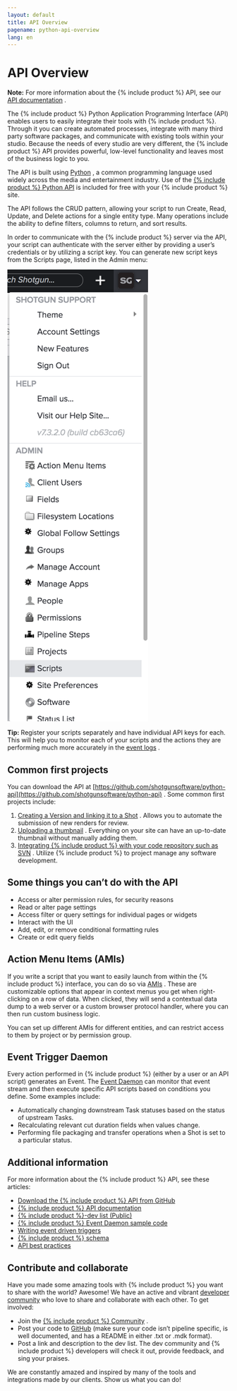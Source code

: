 ```yaml
---
layout: default
title: API Overview
pagename: python-api-overview
lang: en
---
```


# API Overview

**Note:** For more information about the {% include product %} API, see our [API documentation](http://developer.shotgridsoftware.com/python-api/) .

The {% include product %} Python Application Programming Interface (API) enables users to easily integrate their tools with {% include product %}. Through it you can create automated processes, integrate with many third party software packages, and communicate with existing tools within your studio. Because the needs of every studio are very different, the {% include product %} API provides powerful, low-level functionality and leaves most of the business logic to you.

The API is built using [Python](https://www.python.org/) , a common programming language used widely across the media and entertainment industry. Use of the [{% include product %} Python API](https://github.com/shotgunsoftware/python-api) is included for free with your {% include product %} site.

The API follows the CRUD pattern, allowing your script to run Create, Read, Update, and Delete actions for a single entity type. Many operations include the ability to define filters, columns to return, and sort results.

In order to communicate with the {% include product %} server via the API, your script can authenticate with the server either by providing a user’s credentials or by utilizing a script key. You can generate new script keys from the Scripts page, listed in the Admin menu:

![Scripts](./images/dv-developers-api-01-scripts-01.png)

**Tip:** Register your scripts separately and have individual API keys for each. This will help you to monitor each of your scripts and the actions they are performing much more accurately in the [event logs](https://help.autodesk.com/view/SGSUB/ENU/?guid=SG_Administrator_ar_data_management_ar_event_logs_html) .

## Common first projects

You can download the API at [https://github.com/shotgunsoftware/python-api](https://github.com/shotgunsoftware/python-api) . Some common first projects include:

1.  [Creating a Version and linking it to a Shot](http://developer.shotgridsoftware.com/python-api/cookbook/examples/basic_create_version_link_shot.html) . Allows you to automate the submission of new renders for review.
2.  [Uploading a thumbnail](http://developer.shotgridsoftware.com/python-api/cookbook/examples/basic_upload_thumbnail_version.html) . Everything on your site can have an up-to-date thumbnail without manually adding them.
3.  [Integrating {% include product %} with your code repository such as SVN](http://developer.shotgridsoftware.com/python-api/cookbook/examples/svn_integration.html) . Utilize {% include product %} to project manage any software development.

## Some things you can’t do with the API

*   Access or alter permission rules, for security reasons
*   Read or alter page settings
*   Access filter or query settings for individual pages or widgets
*   Interact with the UI
*   Add, edit, or remove conditional formatting rules
*   Create or edit query fields

## Action Menu Items (AMIs)

If you write a script that you want to easily launch from within the {% include product %} interface, you can do so via [AMIs](https://developer.shotgridsoftware.com/67695b40/) . These are customizable options that appear in context menus you get when right-clicking on a row of data. When clicked, they will send a contextual data dump to a web server or a custom browser protocol handler, where you can then run custom business logic.

You can set up different AMIs for different entities, and can restrict access to them by project or by permission group.

## Event Trigger Daemon

Every action performed in {% include product %} (either by a user or an API script) generates an Event. The [Event Daemon](https://github.com/shotgunsoftware/shotgunEvents) can monitor that event stream and then execute specific API scripts based on conditions you define. Some examples include:

*   Automatically changing downstream Task statuses based on the status of upstream Tasks.
*   Recalculating relevant cut duration fields when values change.
*   Performing file packaging and transfer operations when a Shot is set to a particular status.

## Additional information

For more information about the {% include product %} API, see these articles:

*   [Download the {% include product %} API from GitHub](https://github.com/shotgunsoftware/python-api/)
*   [{% include product %} API documentation](http://developer.shotgridsoftware.com/python-api/)
*   [{% include product %}-dev list (Public)](https://groups.google.com/a/shotgunsoftware.com/forum/?fromgroups#!forum/shotgun-dev)
*   [{% include product %} Event Daemon sample code](https://github.com/shotgunsoftware/shotgunEvents)
*   [Writing event driven triggers](https://developer.shotgridsoftware.com/0d8a11d9/)
*   [{% include product %} schema](https://help.autodesk.com/view/SGSUB/ENU/?guid=SG_Administrator_ar_get_started_ar_shotgun_schema_html)
*   [API best practices](https://help.autodesk.com/view/SGSUB/ENU/?guid=SG_Developer_dv_getting_started_dv_api_best_practices_html)

## Contribute and collaborate

Have you made some amazing tools with {% include product %} you want to share with the world? Awesome! We have an active and vibrant [developer community](https://community.shotgridsoftware.com/) who love to share and collaborate with each other. To get involved:

*   Join the [{% include product %} Community](https://community.shotgridsoftware.com/) .
*   Post your code to [GitHub](https://github.com/) (make sure your code isn’t pipeline specific, is well documented, and has a README in either .txt or .mdk format).
*   Post a link and description to the dev list. The dev community and {% include product %} developers will check it out, provide feedback, and sing your praises.

We are constantly amazed and inspired by many of the tools and integrations made by our clients. Show us what you can do!